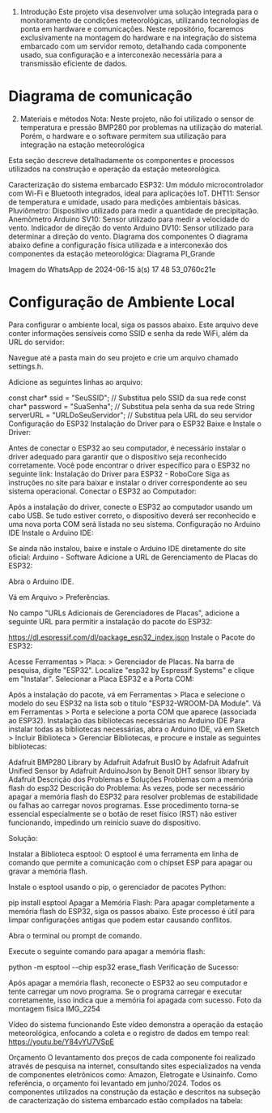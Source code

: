 1. Introdução
Este projeto visa desenvolver uma solução integrada para o monitoramento de condições meteorológicas, utilizando tecnologias de ponta em hardware e comunicações. Neste repositório, focaremos exclusivamente na montagem do hardware e na integração do sistema embarcado com um servidor remoto, detalhando cada componente usado, sua configuração e a interconexão necessária para a transmissão eficiente de dados.


# Diagrama de comunicação


2. Materiais e métodos
Nota: Neste projeto, não foi utilizado o sensor de temperatura e pressão BMP280 por problemas na utilização do material. Porém, o hardware e o software permitem sua utilização para integração na estação meteorológica

Esta seção descreve detalhadamente os componentes e processos utilizados na construção e operação da estação meteorológica.

Caracterização do sistema embarcado
ESP32: Um módulo microcontrolador com Wi-Fi e Bluetooth integrados, ideal para aplicações IoT.
DHT11: Sensor de temperatura e umidade, usado para medições ambientais básicas.
Pluviômetro: Dispositivo utilizado para medir a quantidade de precipitação.
Anemômetro Arduino SV10: Sensor utilizado para medir a velocidade do vento.
Indicador de direção do vento Arduino DV10: Sensor utilizado para determinar a direção do vento.
Diagrama dos componentes
O diagrama abaixo define a configuração física utilizada e a interconexão dos componentes da estação meteorológica: Diagrama PI_Grande

Imagem do WhatsApp de 2024-06-15 à(s) 17 48 53_0760c21e

# Configuração de Ambiente Local
Para configurar o ambiente local, siga os passos abaixo. Este arquivo deve conter informações sensíveis como SSID e senha da rede WiFi, além da URL do servidor:

Navegue até a pasta main do seu projeto e crie um arquivo chamado settings.h.

Adicione as seguintes linhas ao arquivo:

const char* ssid = "SeuSSID";  // Substitua pelo SSID da sua rede
const char* password = "SuaSenha";  // Substitua pela senha da sua rede
String serverURL = "URLDoSeuServidor"; // Substitua pela URL do seu servidor
Configuração do ESP32
Instalação do Driver para o ESP32
Baixe e Instale o Driver:

Antes de conectar o ESP32 ao seu computador, é necessário instalar o driver adequado para garantir que o dispositivo seja reconhecido corretamente. Você pode encontrar o driver específico para o ESP32 no seguinte link: Instalação do Driver para ESP32 - RoboCore
Siga as instruções no site para baixar e instalar o driver correspondente ao seu sistema operacional.
Conectar o ESP32 ao Computador:

Após a instalação do driver, conecte o ESP32 ao computador usando um cabo USB. Se tudo estiver correto, o dispositivo deverá ser reconhecido e uma nova porta COM será listada no seu sistema.
Configuração no Arduino IDE
Instale o Arduino IDE:

Se ainda não instalou, baixe e instale o Arduino IDE diretamente do site oficial: Arduino - Software
Adicione a URL de Gerenciamento de Placas do ESP32:

Abra o Arduino IDE.

Vá em Arquivo > Preferências.

No campo "URLs Adicionais de Gerenciadores de Placas", adicione a seguinte URL para permitir a instalação do pacote do ESP32:

 https://dl.espressif.com/dl/package_esp32_index.json
Instale o Pacote do ESP32:

Acesse Ferramentas > Placa: > Gerenciador de Placas.
Na barra de pesquisa, digite "ESP32".
Localize "esp32 by Espressif Systems" e clique em "Instalar".
Selecionar a Placa ESP32 e a Porta COM:

Após a instalação do pacote, vá em Ferramentas > Placa e selecione o modelo do seu ESP32 na lista sob o título "ESP32-WROOM-DA Module".
Vá em Ferramentas > Porta e selecione a porta COM que aparece (associada ao ESP32).
Instalação das bibliotecas necessárias no Arduino IDE
Para instalar todas as bibliotecas necessárias, abra o Arduino IDE, vá em Sketch > Incluir Biblioteca > Gerenciar Bibliotecas, e procure e instale as seguintes bibliotecas:

Adafruit BMP280 Library by Adafruit
Adafruit BusIO by Adafruit
Adafruit Unified Sensor by Adafruit
ArduinoJson by Benoit
DHT sensor library by Adafruit
Descrição dos Problemas e Soluções
Problemas com a memória flash do esp32
Descrição do Problema: Às vezes, pode ser necessário apagar a memória flash do ESP32 para resolver problemas de estabilidade ou falhas ao carregar novos programas. Esse procedimento torna-se essencial especialmente se o botão de reset físico (RST) não estiver funcionando, impedindo um reinício suave do dispositivo.

Solução:

Instalar a Biblioteca esptool: O esptool é uma ferramenta em linha de comando que permite a comunicação com o chipset ESP para apagar ou gravar a memória flash.

Instale o esptool usando o pip, o gerenciador de pacotes Python:

 pip install esptool
Apagar a Memória Flash: Para apagar completamente a memória flash do ESP32, siga os passos abaixo. Este processo é útil para limpar configurações antigas que podem estar causando conflitos.

Abra o terminal ou prompt de comando.

Execute o seguinte comando para apagar a memória flash:

 python -m esptool --chip esp32 erase_flash
Verificação de Sucesso:

Após apagar a memória flash, reconecte o ESP32 ao seu computador e tente carregar um novo programa. Se o programa carregar e executar corretamente, isso indica que a memória foi apagada com sucesso.
Foto da montagem física
IMG_2254

Vídeo do sistema funcionando
Este vídeo demonstra a operação da estação meteorológica, enfocando a coleta e o registro de dados em tempo real: https://youtu.be/Y84vYU7VSpE

Orçamento
O levantamento dos preços de cada componente foi realizado através de pesquisa na internet, consultando sites especializados na venda de componentes eletrônicos como: Amazon, Eletrogate e Usinainfo. Como referência, o orçamento foi levantado em junho/2024. Todos os componentes utilizados na construção da estação e descritos na subseção de caracterização do sistema embarcado estão compilados na tabela:
